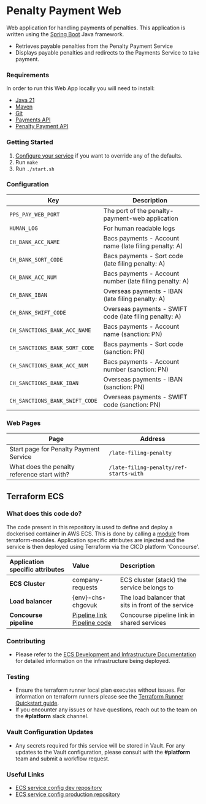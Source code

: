 # Penalty Payment Web

Web application for handling payments of penalties. This application is written using
the [Spring Boot](http://projects.spring.io/spring-boot/) Java framework.

- Retrieves payable penalties from the Penalty Payment Service
- Displays payable penalties and redirects to the Payments Service to take payment.

### Requirements
In order to run this Web App locally you will need to install:

- [Java 21](https://www.oracle.com/java/technologies/downloads/?er=221886#java21)
- [Maven](https://maven.apache.org/download.cgi)
- [Git](https://git-scm.com/downloads)
- [Payments API](https://github.com/companieshouse/payments.api.ch.gov.uk)
- [Penalty Payment API](https://github.com/companieshouse/penalty-payment-api)

### Getting Started

1. [Configure your service](#configuration) if you want to override any of the defaults.
1. Run `make`
1. Run `./start.sh`


### Configuration

 Key                            | Description                                             
--------------------------------|---------------------------------------------------------
 `PPS_PAY_WEB_PORT`             | The port of the penalty-payment-web application         
 `HUMAN_LOG`                    | For human readable logs                                 
 `CH_BANK_ACC_NAME`             | Bacs payments - Account name (late filing penalty: A)   
 `CH_BANK_SORT_CODE`            | Bacs payments - Sort code (late filing penalty: A)      
 `CH_BANK_ACC_NUM`              | Bacs payments - Account number (late filing penalty: A) 
 `CH_BANK_IBAN`                 | Overseas payments - IBAN (late filing penalty: A)       
 `CH_BANK_SWIFT_CODE`           | Overseas payments - SWIFT code (late filing penalty: A) 
 `CH_SANCTIONS_BANK_ACC_NAME`   | Bacs payments - Account name (sanction: PN)             
 `CH_SANCTIONS_BANK_SORT_CODE`  | Bacs payments - Sort code (sanction: PN)                
 `CH_SANCTIONS_BANK_ACC_NUM`    | Bacs payments - Account number (sanction: PN)           
 `CH_SANCTIONS_BANK_IBAN`       | Overseas payments - IBAN (sanction: PN)                 
 `CH_SANCTIONS_BANK_SWIFT_CODE` | Overseas payments - SWIFT code (sanction: PN)           

### Web Pages

 Page                                        | Address                                
---------------------------------------------|----------------------------------------
 Start page for Penalty Payment Service      | `/late-filing-penalty`                 
 What does the penalty reference start with? | `/late-filing-penalty/ref-starts-with` 

## Terraform ECS

### What does this code do?

The code present in this repository is used to define and deploy a dockerised container in AWS ECS.
This is done by calling a [module](https://github.com/companieshouse/terraform-modules/tree/main/aws/ecs) from terraform-modules. Application specific attributes are injected and the service is then deployed using Terraform via the CICD platform 'Concourse'.

 Application specific attributes | Value                                                                                                                                                                                                                                                      | Description                                         
:--------------------------------|:-----------------------------------------------------------------------------------------------------------------------------------------------------------------------------------------------------------------------------------------------------------|:----------------------------------------------------
 **ECS Cluster**                 | company-requests                                                                                                                                                                                                                                           | ECS cluster (stack) the service belongs to          
 **Load balancer**               | {env}-chs-chgovuk                                                                                                                                                                                                                                          | The load balancer that sits in front of the service 
 **Concourse pipeline**          | [Pipeline link](https://ci-platform.companieshouse.gov.uk/teams/team-development/pipelines/penalty-payment-web) <br> [Pipeline code](https://github.com/companieshouse/ci-pipelines/blob/master/pipelines/ssplatform/team-development/penalty-payment-web) | Concourse pipeline link in shared services          


### Contributing
- Please refer to the [ECS Development and Infrastructure Documentation](https://companieshouse.atlassian.net/wiki/spaces/DEVOPS/pages/4390649858/Copy+of+ECS+Development+and+Infrastructure+Documentation+Updated) for detailed information on the infrastructure being deployed.

### Testing
- Ensure the terraform runner local plan executes without issues. For information on terraform runners please see the [Terraform Runner Quickstart guide](https://companieshouse.atlassian.net/wiki/spaces/DEVOPS/pages/1694236886/Terraform+Runner+Quickstart).
- If you encounter any issues or have questions, reach out to the team on the **#platform** slack channel.

### Vault Configuration Updates
- Any secrets required for this service will be stored in Vault. For any updates to the Vault configuration, please consult with the **#platform** team and submit a workflow request.

### Useful Links
- [ECS service config dev repository](https://github.com/companieshouse/ecs-service-configs-dev)
- [ECS service config production repository](https://github.com/companieshouse/ecs-service-configs-production)
